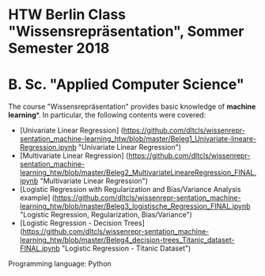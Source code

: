 # HTW Berlin Class "Wissensrepräsentation", Sommer Semester 2018
# B. Sc. "Applied Computer Science"


The course "Wissensrepräsentation" provides basic knowledge of **machine learning***. In particular, the following contents were covered:
- [Univariate Linear Regression] (https://github.com/dltcls/wissenrepr-sentation_machine-learning_htw/blob/master/Beleg1_Univariate-lineare-Regression.ipynb "Univariate Linear Regression")
- [Multivariate Linear Regression] (https://github.com/dltcls/wissenrepr-sentation_machine-learning_htw/blob/master/Beleg2_MultivariateLineareRegression_FINAL.ipynb "Multivariate Linear Regression")
- [Logistic Regression with Regularization and Bias/Variance Analysis example] (https://github.com/dltcls/wissenrepr-sentation_machine-learning_htw/blob/master/Beleg3_logistische_Regression_FINAL.ipynb "Logistic Regression, Regularization, Bias/Variance")
- [Logistic Regression - Decision Trees] (https://github.com/dltcls/wissenrepr-sentation_machine-learning_htw/blob/master/Beleg4_decision-trees_Titanic_dataset-FINAL.ipynb "Logistic Regression - Titanic Dataset")

Programming language: Python
